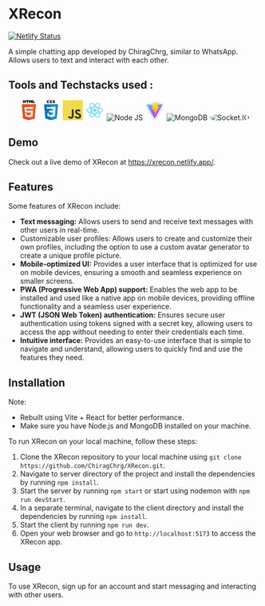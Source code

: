 # XRecon

[![Netlify Status](https://api.netlify.com/api/v1/badges/4c50a682-456f-42ab-8c52-79f980ec39b4/deploy-status)](https://app.netlify.com/sites/xrecon/deploys)

A simple chatting app developed by ChiragChrg, similar to WhatsApp. Allows users to text and interact with each other.

## Tools and Techstacks used :

<div align="center">
      <img
        alt="HTML5"
        title="HTML"
        width="40px"
        src="https://raw.githubusercontent.com/github/explore/80688e429a7d4ef2fca1e82350fe8e3517d3494d/topics/html/html.png"
      />
      <img
        alt="CSS3"
        title="CSS"      
        width="40px"
        src="https://raw.githubusercontent.com/github/explore/80688e429a7d4ef2fca1e82350fe8e3517d3494d/topics/css/css.png"
      />
      <img
        alt="JS"
        title="JavaScript"
        width="40px"
        src="https://raw.githubusercontent.com/github/explore/80688e429a7d4ef2fca1e82350fe8e3517d3494d/topics/javascript/javascript.png"
      />
      <img
        alt="React JS"
        title="React JS"
        width="40px"
        src="https://raw.githubusercontent.com/github/explore/80688e429a7d4ef2fca1e82350fe8e3517d3494d/topics/react/react.png"
      />
      <img 
        alt="Node JS" 
        title="Node JS" 
        width="40"
        src="https://cdn.jsdelivr.net/gh/devicons/devicon/icons/nodejs/nodejs-original.svg" 
      />
      <img 
        alt="Vite JS" 
        title="Vite JS" 
        width="40"
        src="https://raw.githubusercontent.com/github/explore/a1bae1b15fa9fc4d5de64f3360b1d01b35db82d5/topics/vite/vite.png" 
      />
      <img 
        alt="MongoDB" 
        title="MongoDB" 
        width="40"
        src="https://cdn.jsdelivr.net/gh/devicons/devicon/icons/mongodb/mongodb-original.svg" 
      />
      <img 
        alt="Socket.IO" 
        title="Socket.IO" 
        width="40"
        style="background-color: white; border-radius: 100%;"
        src="https://cdn.jsdelivr.net/gh/devicons/devicon/icons/socketio/socketio-original.svg" 
      />
</div>

## Demo

Check out a live demo of XRecon at https://xrecon.netlify.app/.


## Features
Some features of XRecon include:

- **Text messaging:** Allows users to send and receive text messages with other users in real-time.
- Customizable user profiles: Allows users to create and customize their own profiles, including the option to use a custom avatar generator to create a unique profile picture.
- **Mobile-optimized UI:** Provides a user interface that is optimized for use on mobile devices, ensuring a smooth and seamless experience on smaller screens.
- **PWA (Progressive Web App) support:** Enables the web app to be installed and used like a native app on mobile devices, providing offline functionality and a seamless user experience.
- **JWT (JSON Web Token) authentication:** Ensures secure user authentication using tokens signed with a secret key, allowing users to access the app without needing to enter their credentials each time.
- **Intuitive interface:** Provides an easy-to-use interface that is simple to navigate and understand, allowing users to quickly find and use the features they need.

## Installation
Note: 
- Rebuilt using Vite + React for better performance.
- Make sure you have Node.js and MongoDB installed on your machine.

To run XRecon on your local machine, follow these steps:

1.  Clone the XRecon repository to your local machine using `git clone https://github.com/ChiragChrg/XRecon.git`.
2.  Navigate to server directory of the project and install the dependencies by running `npm install`.
3.  Start the server by running `npm start` or start using nodemon with `npm run devStart`.
4.  In a separate terminal, navigate to the client directory and install the dependencies by running `npm install`.
5.  Start the client by running `npm run dev`.
6.  Open your web browser and go to `http://localhost:5173` to access the XRecon app.


## Usage

To use XRecon, sign up for an account and start messaging and interacting with other users.

<!-- ## License

XRecon is licensed under the MIT license. View the license file [here](LICENSE). -->

